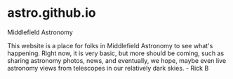 # astro.github.io
Middlefield Astronomy

This website is a place for folks in Middlefield Astronomy to see what's happening. Right now, it is very basic, but more should be coming, such as sharing astronomy photos, news, and eventually, we hope, maybe even live astronomy views from telescopes in our relatively dark skies. - Rick B



